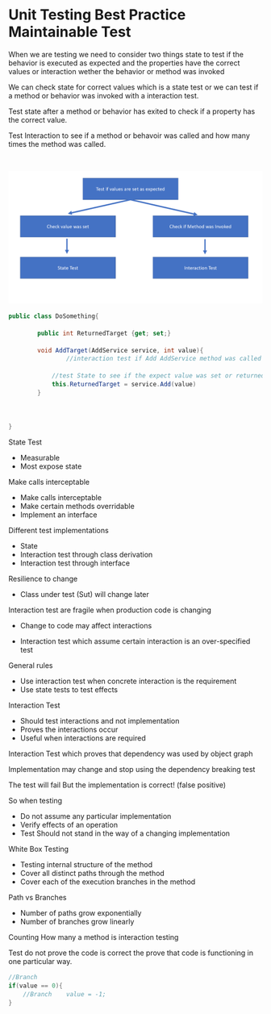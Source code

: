 # Unit Testing Best Practice Maintainable Test

When we are testing we need to consider two things state to test if the behavior is executed as expected and the properties have the correct values or interaction wether the behavior or method was invoked

We can check state for correct values which is a state test or we can test if a method or behavior was invoked with a interaction test.

Test state after a method or behavior has exited to check if a property has the correct value.

Test Interaction to see if a method or behavoir was called and how many times the method was called.

![]()

![Branch](https://github.com/Onemanwolf/Unit_Testing_Best_Practice_Maintainable_Test/blob/main/Images/State_Interaction.png?raw=true?raw=true 'Request Pipeline')



```C#
public class DoSomething{

        public int ReturnedTarget {get; set;}

        void AddTarget(AddService service, int value){
                //interaction test if Add AddService method was called

            //test State to see if the expect value was set or returned from the method after calling
            this.ReturnedTarget = service.Add(value)
        }



}

```

State Test

- Measurable
- Most expose state

Make calls interceptable

- Make calls interceptable
- Make certain methods overridable
- Implement an interface

Different test implementations

- State
- Interaction test through class derivation
- Interaction test through interface

Resilience to change

- Class under test (Sut) will change later

Interaction test are fragile when production code is changing

- Change to code may affect interactions

- Interaction test which assume certain interaction is an over-specified test

General rules

- Use interaction test when concrete interaction is the requirement
- Use state tests to test effects

Interaction Test

- Should test interactions and not implementation
- Proves the interactions occur
- Useful when interactions are required

Interaction Test which proves that dependency was used by object graph

Implementation may change and stop using the dependency breaking test

The test will fail But the implementation is correct! (false positive)

So when testing

- Do not assume any particular implementation
- Verify effects of an operation
- Test Should not stand in the way of a changing implementation

White Box Testing

- Testing internal structure of the method
- Cover all distinct paths through the method
- Cover each of the execution branches in the method

Path vs Branches

- Number of paths grow exponentially
- Number of branches grow linearly

Counting How many a method is interaction testing

Test do not prove the code is correct the prove that code is functioning in one particular way.

```C#
//Branch
if(value == 0){
    //Branch    value = -1;
}

```
